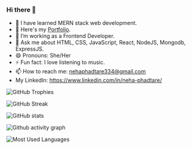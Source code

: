 ### Hi there 👋



- 🌱 I have learned MERN stack web development.
- 💼 Here's my <a href='https://nehap0.github.io/'>Portfolio</a>.
- 👯 I’m working as a Frontend Developer.
- 💬 Ask me about HTML, CSS, JavaScript, React, NodeJS, Mongodb, ExpressJS.
- 😄 Pronouns: She/Her
- ⚡ Fun fact: I love listening to music.
- 📫 How to reach me: nehaphadtare334@gmail.com
- My LinkedIn: https://www.linkedin.com/in/neha-phadtare/
 
![GitHub Trophies](https://github-profile-trophy.vercel.app/?username=NehaP0&theme=radical&rank=-C)
 
![GitHub Streak](https://streak-stats.demolab.com/?user=NehaP0&theme=radical)


![GitHub stats](https://github-readme-stats.vercel.app/api?username=NehaP0&show_icons=true&theme=radical)

![Github activity graph](https://github-readme-activity-graph.cyclic.app/graph?username=NehaP0&bg_color=000000&color=ff69b4&line=24292e&point=24292e&area=true&hide_border=true)



![Most Used Languages](https://github-readme-stats.vercel.app/api/top-langs/?username=NehaP0&theme=radical)







